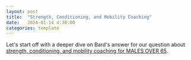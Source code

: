 ```yaml
---
layout: post
title:  "Strength, Conditioning, and Mobility Coaching"
date:   2024-01-14 4:30:00
categories: template
---
```


Let's start off with a deeper dive on Bard's answer for our question about [strength, conditioning, and mobility coaching for MALES OVER 65](https://g.co/bard/share/05a7387874fd).